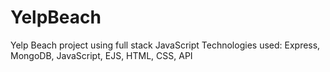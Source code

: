 # YelpBeach
Yelp Beach project using full stack JavaScript 
Technologies used: Express, MongoDB, JavaScript, EJS, HTML, CSS, API
